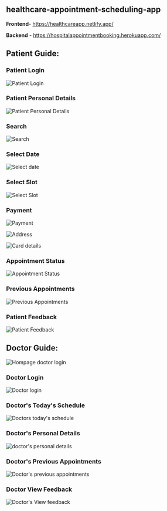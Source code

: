 ## healthcare-appointment-scheduling-app

**Frontend**- https://healthcareapp.netlify.app/

**Backend** - https://hospitalappointmentbooking.herokuapp.com/

## Patient Guide: 

### Patient Login
![Patient Login](https://github.com/Project-Based-Learning-IT/healthcare-appointment-scheduling-app/blob/calendar/Software-Engineering/Screenshots/original_login%20patient.jpg)

### Patient Personal Details
![Patient Personal Details](https://github.com/Project-Based-Learning-IT/healthcare-appointment-scheduling-app/blob/calendar/Software-Engineering/Screenshots/original_patient_personal%20details.png)

### Search
![Search](https://github.com/Project-Based-Learning-IT/healthcare-appointment-scheduling-app/blob/calendar/Software-Engineering/Screenshots/original_search%20doctor.jpg)

### Select Date
![Select date](https://github.com/Project-Based-Learning-IT/healthcare-appointment-scheduling-app/blob/calendar/Software-Engineering/Screenshots/original_select%20date.jpg)

### Select Slot
![Select Slot](https://github.com/Project-Based-Learning-IT/healthcare-appointment-scheduling-app/blob/calendar/Software-Engineering/Screenshots/original_booking%20status.jpg)

### Payment
![Payment](https://github.com/Project-Based-Learning-IT/healthcare-appointment-scheduling-app/blob/calendar/Software-Engineering/Screenshots/original_payment.jpg)

![Address](https://github.com/Project-Based-Learning-IT/healthcare-appointment-scheduling-app/blob/calendar/Software-Engineering/Screenshots/original_address%20details.jpg)

![Card details](https://github.com/Project-Based-Learning-IT/healthcare-appointment-scheduling-app/blob/calendar/Software-Engineering/Screenshots/original_card%20details.jpg)

### Appointment Status
![Appointment Status](https://github.com/Project-Based-Learning-IT/healthcare-appointment-scheduling-app/blob/calendar/Software-Engineering/Screenshots/original_appointment%20status.jpg)

### Previous Appointments
![Previous Appointments](https://github.com/Project-Based-Learning-IT/healthcare-appointment-scheduling-app/blob/calendar/Software-Engineering/Screenshots/original_previous%20appointments.jpg)

### Patient Feedback
![Patient Feedback](https://github.com/Project-Based-Learning-IT/healthcare-appointment-scheduling-app/blob/calendar/Software-Engineering/Screenshots/original_patient%20feedback.jpg)

## Doctor Guide: 
![Hompage doctor login](https://github.com/Project-Based-Learning-IT/healthcare-appointment-scheduling-app/blob/calendar/Software-Engineering/Screenshots/original_login%20both.jpg)

### Doctor Login
![Doctor login](https://github.com/Project-Based-Learning-IT/healthcare-appointment-scheduling-app/blob/calendar/Software-Engineering/Screenshots/original_doctor%20login.jpg)

### Doctor's Today's Schedule
![Doctors today's schedule](https://github.com/Project-Based-Learning-IT/healthcare-appointment-scheduling-app/blob/calendar/Software-Engineering/Screenshots/original_todays%20schedule.png)

### Doctor's Personal Details
![doctor's personal details](https://github.com/Project-Based-Learning-IT/healthcare-appointment-scheduling-app/blob/calendar/Software-Engineering/Screenshots/original_doctor%20personal%20details.jpg)

### Doctor's Previous Appointments
![Doctor's previous appointments](https://github.com/Project-Based-Learning-IT/healthcare-appointment-scheduling-app/blob/calendar/Software-Engineering/Screenshots/original_doctor%20previous%20appointments.png)

### Doctor View Feedback
![Doctor's View feedback](https://github.com/Project-Based-Learning-IT/healthcare-appointment-scheduling-app/blob/calendar/Software-Engineering/Screenshots/original_doctor%20feedback.jpg)
